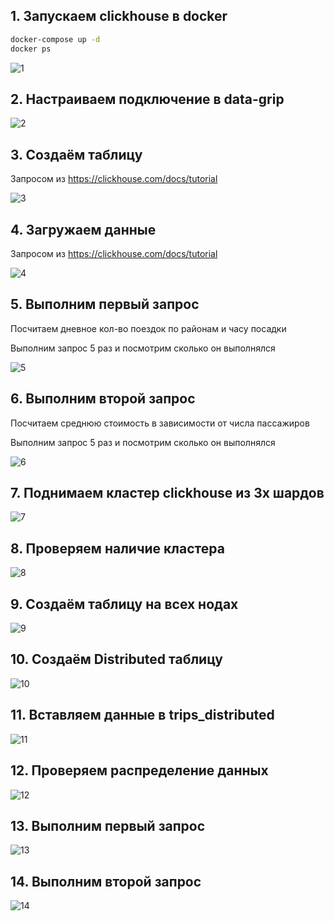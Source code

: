 ## 1. Запускаем clickhouse в docker
```bash
docker-compose up -d
docker ps
```
![1](images/clickhouse/1.png)

## 2. Настраиваем подключение в data-grip
![2](images/clickhouse/2.png)

## 3. Создаём таблицу

Запросом из https://clickhouse.com/docs/tutorial

![3](images/clickhouse/3.png)

## 4. Загружаем данные

Запросом из https://clickhouse.com/docs/tutorial

![4](images/clickhouse/4.png)

## 5. Выполним первый запрос

Посчитаем дневное кол-во поездок по районам и часу посадки

Выполним запрос 5 раз и посмотрим сколько он выполнялся

![5](images/clickhouse/5.png)

## 6. Выполним второй запрос

Посчитаем среднюю стоимость в зависимости от числа пассажиров

Выполним запрос 5 раз и посмотрим сколько он выполнялся

![6](images/clickhouse/6.png)

## 7. Поднимаем кластер clickhouse из 3х шардов

![7](images/clickhouse/7.png)

## 8. Проверяем наличие кластера

![8](images/clickhouse/8.png)

## 9. Создаём таблицу на всех нодах

![9](images/clickhouse/9.png)

## 10. Создаём Distributed таблицу

![10](images/clickhouse/10.png)

## 11. Вставляем данные в trips_distributed

![11](images/clickhouse/11.png)

## 12. Проверяем распределение данных 

![12](images/clickhouse/12.png)

## 13. Выполним первый запрос

![13](images/clickhouse/13.png)

## 14. Выполним второй запрос

![14](images/clickhouse/14.png)